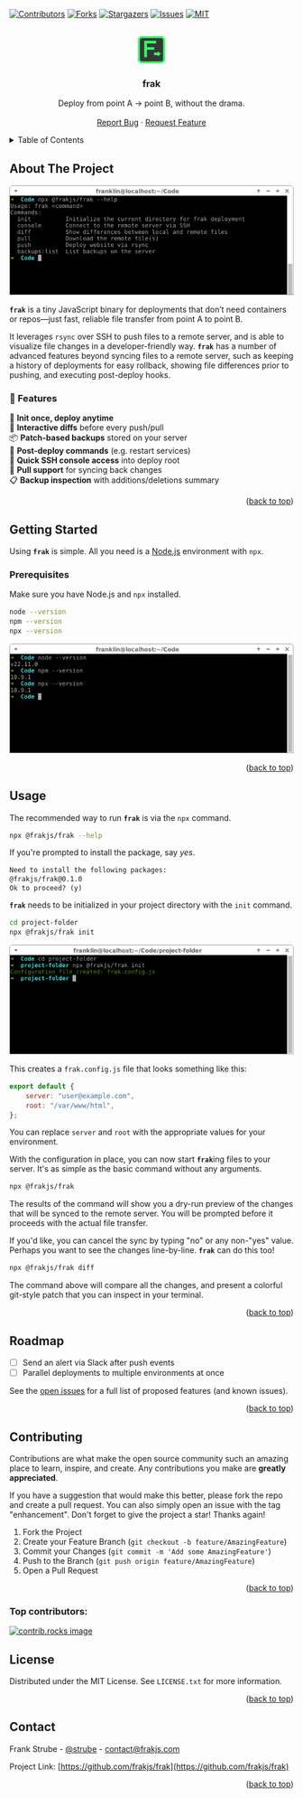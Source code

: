 <a id="readme-top"></a>

<!-- PROJECT SHIELDS -->
[![Contributors][contributors-shield]][contributors-url]
[![Forks][forks-shield]][forks-url]
[![Stargazers][stars-shield]][stars-url]
[![Issues][issues-shield]][issues-url]
[![MIT][license-shield]][license-url]

<!-- PROJECT LOGO -->
<br />
<div align="center">
  <a href="https://github.com/frakjs/frak">
    <img src="images/logos/Frak Logo - Green - 256.png" width="48" />
  </a>

  <h3 align="center">frak</h3>

  <p align="center">
    Deploy from point A → point B, without the drama.
    <br />
    <br />
    <a href="https://github.com/frakjs/frak/issues/new?labels=bug&template=bug-report---.md">Report Bug</a>
    &middot;
    <a href="https://github.com/frakjs/frak/issues/new?labels=enhancement&template=feature-request---.md">Request Feature</a>
  </p>
</div>

<!-- TABLE OF CONTENTS -->
<details>
  <summary>Table of Contents</summary>
  <ol>
    <li>
      <a href="#about-the-project">About The Project</a>
    </li>
    <li>
      <a href="#getting-started">Getting Started</a>
      <ul>
        <li><a href="#prerequisites">Prerequisites</a></li>
      </ul>
    </li>
    <li><a href="#usage">Usage</a></li>
    <li><a href="#roadmap">Roadmap</a></li>
    <li><a href="#contributing">Contributing</a></li>
    <li><a href="#license">License</a></li>
    <li><a href="#contact">Contact</a></li>
  </ol>
</details>



<!-- ABOUT THE PROJECT -->
## About The Project

[![Product Name Screen Shot][product-screenshot]](https://frakjs.com)

**`frak`** is a tiny JavaScript binary for deployments that don’t need containers or repos—just fast, reliable file transfer from point A to point B.

It leverages `rsync` over SSH to push files to a remote server, and is able to visualize file changes in a developer-friendly way. **`frak`** has a number of advanced features beyond syncing files to a remote server, such as keeping a history of deployments for easy rollback, showing file differences prior to pushing, and executing post-deploy hooks.

### 🚀 Features

🔌 **Init once, deploy anytime**<br>
🔎 **Interactive diffs** before every push/pull<br>
📦 **Patch-based backups** stored on your server<br>
🧾 **Post-deploy commands** (e.g. restart services)<br>
📡 **Quick SSH console access** into deploy root<br>
🔁 **Pull support** for syncing back changes<br>
📋 **Backup inspection** with additions/deletions summary

<p align="right">(<a href="#readme-top">back to top</a>)</p>

<!-- GETTING STARTED -->
## Getting Started

Using **`frak`** is simple. All you need is a [Node.js](https://nodejs.org) environment with `npx`.

### Prerequisites

Make sure you have Node.js and `npx` installed.

```bash
node --version
npm --version
npx --version
```

[![Node.js and NPM Screenshot][prerequisites-screenshot]]()

<p align="right">(<a href="#readme-top">back to top</a>)</p>

<!-- USAGE EXAMPLES -->
## Usage

The recommended way to run **`frak`** is via the `npx` command.

```bash
npx @frakjs/frak --help
```

If you're prompted to install the package, say _yes_.

```
Need to install the following packages:
@frakjs/frak@0.1.0
Ok to proceed? (y)
```

**`frak`** needs to be initialized in your project directory with the `init` command.

```bash
cd project-folder
npx @frakjs/frak init
```

[![frak init][frak-init-screenshot]]()

This creates a `frak.config.js` file that looks something like this:

```js
export default {
    server: "user@example.com",
    root: "/var/www/html",
};
```

You can replace `server` and `root` with the appropriate values for your environment.

With the configuration in place, you can now start <b>`frak`</b>ing files to your server. It's as simple as the basic command without any arguments.

```bash
npx @frakjs/frak
```

The results of the command will show you a dry-run preview of the changes that will be synced to the remote server. You will be prompted before it proceeds with the actual file transfer.

If you'd like, you can cancel the sync by typing "no" or any non-"yes" value. Perhaps you want to see the changes line-by-line. **`frak`** can do this too!

```bash
npx @frakjs/frak diff
```

The command above will compare all the changes, and present a colorful git-style patch that you can inspect in your terminal.

<p align="right">(<a href="#readme-top">back to top</a>)</p>

<!-- ROADMAP -->
## Roadmap

- [ ] Send an alert via Slack after push events
- [ ] Parallel deployments to multiple environments at once

See the [open issues](https://github.com/frakjs/frak/issues) for a full list of proposed features (and known issues).

<p align="right">(<a href="#readme-top">back to top</a>)</p>

<!-- CONTRIBUTING -->
## Contributing

Contributions are what make the open source community such an amazing place to learn, inspire, and create. Any contributions you make are **greatly appreciated**.

If you have a suggestion that would make this better, please fork the repo and create a pull request. You can also simply open an issue with the tag "enhancement".
Don't forget to give the project a star! Thanks again!

1. Fork the Project
2. Create your Feature Branch (`git checkout -b feature/AmazingFeature`)
3. Commit your Changes (`git commit -m 'Add some AmazingFeature'`)
4. Push to the Branch (`git push origin feature/AmazingFeature`)
5. Open a Pull Request

<p align="right">(<a href="#readme-top">back to top</a>)</p>

### Top contributors:

<a href="https://github.com/frakjs/frak/graphs/contributors">
  <img src="https://contrib.rocks/image?repo=frakjs/frak" alt="contrib.rocks image" />
</a>

<!-- LICENSE -->
## License

Distributed under the MIT License. See `LICENSE.txt` for more information.

<p align="right">(<a href="#readme-top">back to top</a>)</p>

<!-- CONTACT -->
## Contact

Frank Strube - [@strube](https://x.com/strube) - contact@frakjs.com

Project Link: [https://github.com/frakjs/frak](https://github.com/frakjs/frak)

<p align="right">(<a href="#readme-top">back to top</a>)</p>

<!-- MARKDOWN LINKS & IMAGES -->
<!-- https://www.markdownguide.org/basic-syntax/#reference-style-links -->
[contributors-shield]: https://img.shields.io/github/contributors/frakjs/frak.svg?style=for-the-badge
[contributors-url]: https://github.com/frakjs/frak/graphs/contributors
[forks-shield]: https://img.shields.io/github/forks/frakjs/frak.svg?style=for-the-badge
[forks-url]: https://github.com/frakjs/frak/network/members
[stars-shield]: https://img.shields.io/github/stars/frakjs/frak.svg?style=for-the-badge
[stars-url]: https://github.com/frakjs/frak/stargazers
[issues-shield]: https://img.shields.io/github/issues/frakjs/frak.svg?style=for-the-badge
[issues-url]: https://github.com/frakjs/frak/issues
[license-shield]: https://img.shields.io/github/license/frakjs/frak.svg?style=for-the-badge
[license-url]: https://github.com/frakjs/frak/blob/master/LICENSE.txt
[green-logo]: images/logos/Frak%20Logo%20-%20Green%20-%20256.png
[product-screenshot]: images/screenshots/screenshot.png
[prerequisites-screenshot]: images/screenshots/node-npm-version.png
[frak-init-screenshot]: images/screenshots/frak-init-screenshot.png
